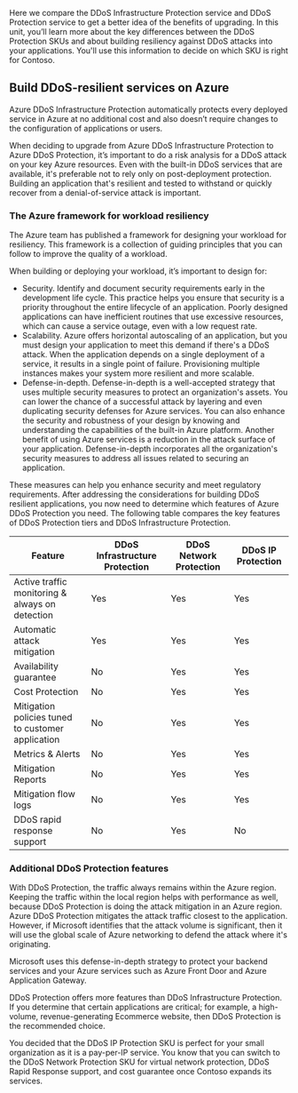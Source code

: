 
Here we compare the DDoS Infrastructure Protection service and DDoS Protection service to get a better idea of the benefits of upgrading. In this unit, you’ll learn more about the key differences between the DDoS Protection SKUs and about building resiliency against DDoS attacks into your applications. You'll use this information to decide on which SKU is right for Contoso.

## Build DDoS-resilient services on Azure

Azure DDoS Infrastructure Protection automatically protects every deployed service in Azure at no additional cost and also doesn’t require changes to the configuration of applications or users.

When deciding to upgrade from Azure DDoS Infrastructure Protection to Azure DDoS Protection, it’s important to do a risk analysis for a DDoS attack on your key Azure resources. Even with the built-in DDoS services that are available, it's preferable not to rely only on post-deployment protection. Building an application that's resilient and tested to withstand or quickly recover from a denial-of-service attack is important.

### The Azure framework for workload resiliency

The Azure team has published a framework for designing your workload for resiliency. This framework is a collection of guiding principles that you can follow to improve the quality of a workload.

When building or deploying your workload, it’s important to design for:

- Security. Identify and document security requirements early in the development life cycle. This practice helps you ensure that security is a priority throughout the entire lifecycle of an application. Poorly designed applications can have inefficient routines that use excessive resources, which can cause a service outage, even with a low request rate.
- Scalability. Azure offers horizontal autoscaling of an application, but you must design your application to meet this demand if there's a DDoS attack. When the application depends on a single deployment of a service, it results in a single point of failure. Provisioning multiple instances makes your system more resilient and more scalable.
- Defense-in-depth. Defense-in-depth is a well-accepted strategy that uses multiple security measures to protect an organization's assets. You can lower the chance of a successful attack by layering and even duplicating security defenses for Azure services. You can also enhance the security and robustness of your design by knowing and understanding the capabilities of the built-in Azure platform. Another benefit of using Azure services is a reduction in the attack surface of your application. Defense-in-depth incorporates all the organization's security measures to address all issues related to securing an application.

These measures can help you enhance security and meet regulatory requirements. After addressing the considerations for building DDoS resilient applications, you now need to determine which features of Azure DDoS Protection you need. The following table compares the key features of DDoS Protection tiers and DDoS Infrastructure Protection.

|Feature|DDoS Infrastructure Protection|DDoS Network Protection|DDoS IP Protection|
|---|---|---|---|
|Active traffic monitoring & always on detection|Yes|Yes|Yes|
|Automatic attack mitigation|Yes|Yes|Yes|
|Availability guarantee|No|Yes|Yes|
|Cost Protection|No|Yes|Yes|
|Mitigation policies tuned to customer application|No|Yes|Yes|
|Metrics & Alerts|No|Yes|Yes|
|Mitigation Reports|No|Yes|Yes|
|Mitigation flow logs|No|Yes|Yes|
|DDoS rapid response support|No|Yes|No|

### Additional DDoS Protection features

With DDoS Protection, the traffic always remains within the Azure region. Keeping the traffic within the local region helps with performance as well, because DDoS Protection is doing the attack mitigation in an Azure region. Azure DDoS Protection mitigates the attack traffic closest to the application. However, if Microsoft identifies that the attack volume is significant, then it will use the global scale of Azure networking to defend the attack where it's originating.

Microsoft uses this defense-in-depth strategy to protect your backend services and your Azure services such as Azure Front Door and Azure Application Gateway.

DDoS Protection offers more features than DDoS Infrastructure Protection. If you determine that certain applications are critical; for example, a high-volume, revenue-generating Ecommerce website, then DDoS Protection is the recommended choice.

You decided that the DDoS IP Protection SKU is perfect for your small organization as it is a pay-per-IP service. You know that you can switch to the DDoS Network Protection SKU for virtual network protection, DDoS Rapid Response support, and cost guarantee once Contoso expands its services.